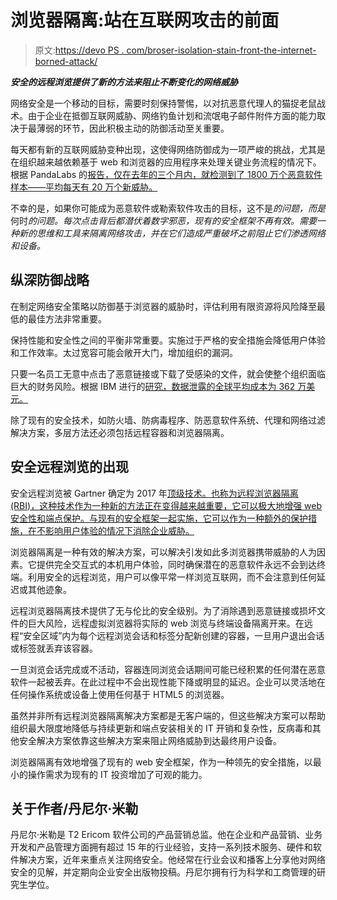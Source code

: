# 浏览器隔离:站在互联网攻击的前面

> 原文:[https://devo PS . com/broser-isolation-stain-front-the-internet-borned-attack/](https://devops.com/broser-isolation-staying-in-front-of-internet-borne-attacks/)

***安全的远程浏览提供了新的方法来阻止不断变化的网络威胁***

网络安全是一个移动的目标，需要时刻保持警惕，以对抗恶意代理人的猫捉老鼠战术。由于企业在抵御互联网威胁、网络钓鱼计划和流氓电子邮件附件方面的能力取决于最薄弱的环节，因此积极主动的防御活动至关重要。

每天都有新的互联网威胁变种出现，这使得网络防御成为一项严峻的挑战，尤其是在组织越来越依赖基于 web 和浏览器的应用程序来处理关键业务流程的情况下。根据 PandaLabs 的[报告，仅在去年的三个月内，就检测到了 1800 万个恶意软件样本——平均每天有 20 万个新威胁。](https://www.pandasecurity.com/usa/enterprise/downloads/register?Tipo=51&CodigoProducto=99&Idioma=2&TipoUsuario=99&Selected=1&Country=US&TipoLead=2&Ref=WW-EN-PANDALABSQ2EN)

不幸的是，如果你可能成为恶意软件或勒索软件攻击的目标，这不是*的问题，而是*何时*的问题。每次点击背后都潜伏着数字邪恶，现有的安全框架不再有效。需要一种新的思维和工具来隔离网络攻击，并在它们造成严重破坏之前阻止它们渗透网络和设备。*

## 纵深防御战略

在制定网络安全策略以防御基于浏览器的威胁时，评估利用有限资源将风险降至最低的最佳方法非常重要。

保持性能和安全性之间的平衡非常重要。实施过于严格的安全措施会降低用户体验和工作效率。太过宽容可能会敞开大门，增加组织的漏洞。

只要一名员工无意中点击了恶意链接或下载了受感染的文件，就会使整个组织面临巨大的财务风险。根据 IBM 进行的[研究，数据泄露的全球平均成本为 362 万美元。](https://www.ibm.com/security/data-breach/index.html)

除了现有的安全技术，如防火墙、防病毒程序、防恶意软件系统、代理和网络过滤解决方案，多层方法还必须包括远程容器和浏览器隔离。

## 安全远程浏览的出现

安全远程浏览被 Gartner 确定为 2017 年[顶级技术。也称为远程浏览器隔离(RBI)，这种技术作为一种新的方法正在变得越来越重要，它可以极大地增强 web 安全性和端点保护。与现有的安全框架一起实施，它可以作为一种额外的保护措施，在不影响用户体验的情况下消除企业威胁。](https://www.gartner.com/newsroom/id/3744917)

浏览器隔离是一种有效的解决方案，可以解决引发如此多浏览器携带威胁的人为因素。它提供完全交互式的本机用户体验，同时确保潜在的恶意软件永远不会到达终端。利用安全的远程浏览，用户可以像平常一样浏览互联网，而不会注意到任何延迟或其他迹象。

远程浏览器隔离技术提供了无与伦比的安全级别。为了消除遇到恶意链接或损坏文件的巨大风险，远程虚拟浏览器将实际的 web 浏览与终端设备隔离开来。在远程“安全区域”内为每个远程浏览会话和标签分配新创建的容器，一旦用户退出会话或标签就丢弃该容器。

一旦浏览会话完成或不活动，容器连同浏览会话期间可能已经积累的任何潜在恶意软件一起被丢弃。在此过程中不会出现性能下降或明显的延迟。企业可以灵活地在任何操作系统或设备上使用任何基于 HTML5 的浏览器。

虽然并非所有远程浏览器隔离解决方案都是无客户端的，但这些解决方案可以帮助组织最大限度地降低与持续更新和端点安装相关的 IT 开销和复杂性，反病毒和其他安全解决方案依靠这些解决方案来阻止网络威胁到达最终用户设备。

浏览器隔离有效地增强了现有的 web 安全框架，作为一种领先的安全措施，以最小的操作需求为现有的 IT 投资增加了可观的能力。

## 关于作者/丹尼尔·米勒

丹尼尔·米勒是 T2 Ericom 软件公司的产品营销总监。他在企业和产品营销、业务开发和产品管理方面拥有超过 15 年的行业经验，支持一系列技术服务、硬件和软件解决方案，近年来重点关注网络安全。他经常在行业会议和播客上分享他对网络安全的见解，并定期向企业安全出版物投稿。丹尼尔拥有行为科学和工商管理的研究生学位。